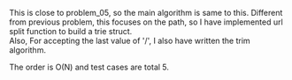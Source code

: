 This is close to problem_05, so the main algorithm is same to this.
Different from previous problem, this focuses on the path, so I have implemented url split function to build a trie struct.  
Also, For accepting the last value of '/', I also have written the trim algorithm.

The order is O(N) and test cases are total 5.